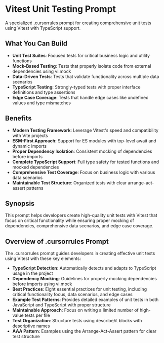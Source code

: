 # Vitest Unit Testing Prompt

A specialized .cursorrules prompt for creating comprehensive unit tests using Vitest with TypeScript support.

## What You Can Build

- **Unit Test Suites**: Focused tests for critical business logic and utility functions
- **Mock-Based Testing**: Tests that properly isolate code from external dependencies using vi.mock
- **Data-Driven Tests**: Tests that validate functionality across multiple data scenarios
- **TypeScript Testing**: Strongly-typed tests with proper interface definitions and type assertions
- **Edge Case Coverage**: Tests that handle edge cases like undefined values and type mismatches

## Benefits

- **Modern Testing Framework**: Leverage Vitest's speed and compatibility with Vite projects
- **ESM-First Approach**: Support for ES modules with top-level await and dynamic imports
- **Proper Dependency Isolation**: Consistent mocking of dependencies before imports
- **Complete TypeScript Support**: Full type safety for tested functions and mocked dependencies
- **Comprehensive Test Coverage**: Focus on business logic with various data scenarios
- **Maintainable Test Structure**: Organized tests with clear arrange-act-assert patterns

## Synopsis

This prompt helps developers create high-quality unit tests with Vitest that focus on critical functionality while ensuring proper mocking of dependencies, comprehensive data scenarios, and edge case coverage.

## Overview of .cursorrules Prompt

The .cursorrules prompt guides developers in creating effective unit tests using Vitest with these key elements:

- **TypeScript Detection**: Automatically detects and adapts to TypeScript usage in the project
- **Dependency Mocking**: Guidelines for properly mocking dependencies before imports using vi.mock
- **Best Practices**: Eight essential practices for unit testing, including critical functionality focus, data scenarios, and edge cases
- **Example Test Patterns**: Provides detailed examples of unit tests in both JavaScript and TypeScript with proper structure
- **Maintainable Approach**: Focus on writing a limited number of high-value tests per file
- **Test Organization**: Structure tests using describe/it blocks with descriptive names
- **AAA Pattern**: Examples using the Arrange-Act-Assert pattern for clear test structure
